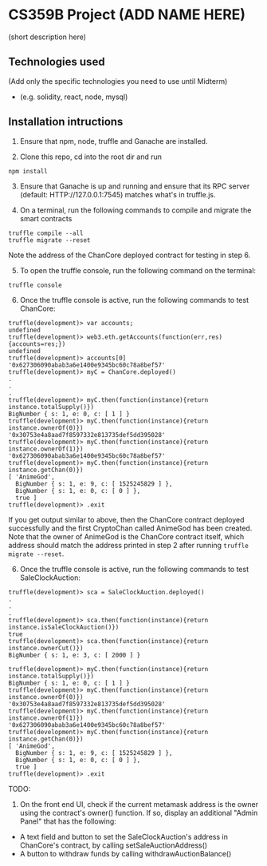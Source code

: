 # CS359B Project (ADD NAME HERE)

(short description here)

## Technologies used

(Add only the specific technologies you need to use until Midterm)

* (e.g. solidity, react, node, mysql)

## Installation intructions

1. Ensure that npm, node, truffle and Ganache are installed.

2. Clone this repo, cd into the root dir and run
```
npm install
```

3. Ensure that Ganache is up and running and ensure that its RPC server (default: HTTP://127.0.0.1:7545) matches what's in truffle.js.

4. On a terminal, run the following commands to compile and migrate the smart contracts
```
truffle compile --all
truffle migrate --reset
```
Note the address of the ChanCore deployed contract for testing in step 6.

5. To open the truffle console, run the following command on the terminal:
```
truffle console
```

6. Once the truffle console is active, run the following commands to test ChanCore:
```
truffle(development)> var accounts;
undefined
truffle(development)> web3.eth.getAccounts(function(err,res){accounts=res;})
undefined
truffle(development)> accounts[0]
'0x627306090abab3a6e1400e9345bc60c78a8bef57'
truffle(development)> myC = ChanCore.deployed()
.
.
.
truffle(development)> myC.then(function(instance){return instance.totalSupply()})
BigNumber { s: 1, e: 0, c: [ 1 ] }
truffle(development)> myC.then(function(instance){return instance.ownerOf(0)})
'0x30753e4a8aad7f8597332e813735def5dd395028'
truffle(development)> myC.then(function(instance){return instance.ownerOf(1)})
'0x627306090abab3a6e1400e9345bc60c78a8bef57'
truffle(development)> myC.then(function(instance){return instance.getChan(0)})
[ 'AnimeGod',
  BigNumber { s: 1, e: 9, c: [ 1525245829 ] },
  BigNumber { s: 1, e: 0, c: [ 0 ] },
  true ]
truffle(development)> .exit
```
If you get output similar to above, then the ChanCore contract deployed successfully and the first CryptoChan called AnimeGod has been created. Note that the owner of AnimeGod is the ChanCore contract itself, which address should match the address printed in step 2 after running `truffle migrate --reset`.

6. Once the truffle console is active, run the following commands to test SaleClockAuction:
```
truffle(development)> sca = SaleClockAuction.deployed()
.
.
.
truffle(development)> sca.then(function(instance){return instance.isSaleClockAuction()})
true
truffle(development)> sca.then(function(instance){return instance.ownerCut()})
BigNumber { s: 1, e: 3, c: [ 2000 ] }

truffle(development)> myC.then(function(instance){return instance.totalSupply()})
BigNumber { s: 1, e: 0, c: [ 1 ] }
truffle(development)> myC.then(function(instance){return instance.ownerOf(0)})
'0x30753e4a8aad7f8597332e813735def5dd395028'
truffle(development)> myC.then(function(instance){return instance.ownerOf(1)})
'0x627306090abab3a6e1400e9345bc60c78a8bef57'
truffle(development)> myC.then(function(instance){return instance.getChan(0)})
[ 'AnimeGod',
  BigNumber { s: 1, e: 9, c: [ 1525245829 ] },
  BigNumber { s: 1, e: 0, c: [ 0 ] },
  true ]
truffle(development)> .exit
```

TODO:
1. On the front end UI, check if the current metamask address is the owner using the contract's owner() function. If so, display an additional "Admin Panel" that has the following:
  - A text field and button to set the SaleClockAuction's address in ChanCore's contract, by calling setSaleAuctionAddress()
  - A button to withdraw funds by calling withdrawAuctionBalance()
